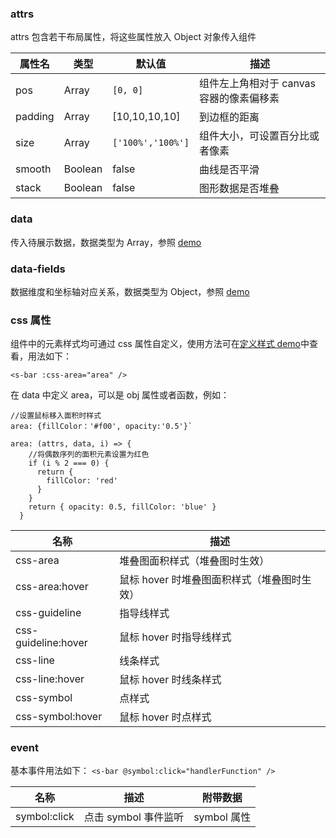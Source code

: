 ### attrs

attrs 包含若干布局属性，将这些属性放入 Object 对象传入组件

| 属性名  | 类型    | 默认值            | 描述                                     |
| ------- | ------- | ----------------- | ---------------------------------------- |
| pos     | Array   | `[0, 0]`          | 组件左上角相对于 canvas 容器的像素偏移素 |
| padding | Array   | [10,10,10,10]     | 到边框的距离                             |
| size    | Array   | `['100%','100%']` | 组件大小，可设置百分比或者像素           |
| smooth  | Boolean | false             | 曲线是否平滑                             |
| stack   | Boolean | false             | 图形数据是否堆叠                         |

### data

传入待展示数据，数据类型为 Array，参照 [demo](#/demo/line/default)

### data-fields

数据维度和坐标轴对应关系，数据类型为 Object，参照 [demo](#/demo/line/default)

### css 属性

组件中的元素样式均可通过 css 属性自定义，使用方法可在[定义样式 demo](#/demo/line/style)中查看，用法如下：

`<s-bar :css-area="area" />`

在 data 中定义 area，可以是 obj 属性或者函数，例如：

```
//设置鼠标移入面积时样式
area: {fillColor：'#f00', opacity:'0.5'}`

area: (attrs, data, i) => {
    //将偶数序列的面积元素设置为红色
    if (i % 2 === 0) {
      return {
        fillColor: 'red'
      }
    }
    return { opacity: 0.5, fillColor: 'blue' }
  }
```

| 名称                | 描述                                        |
| ------------------- | ------------------------------------------- |
| css-area            | 堆叠图面积样式（堆叠图时生效）              |
| css-area:hover      | 鼠标 hover 时堆叠图面积样式（堆叠图时生效） |
| css-guideline       | 指导线样式                                  |
| css-guideline:hover | 鼠标 hover 时指导线样式                     |
| css-line            | 线条样式                                    |
| css-line:hover      | 鼠标 hover 时线条样式                       |
| css-symbol          | 点样式                                      |
| css-symbol:hover    | 鼠标 hover 时点样式                         |

### event

基本事件用法如下：
`<s-bar @symbol:click="handlerFunction" />`

| 名称         | 描述                 | 附带数据    |
| ------------ | -------------------- | ----------- |
| symbol:click | 点击 symbol 事件监听 | symbol 属性 |

